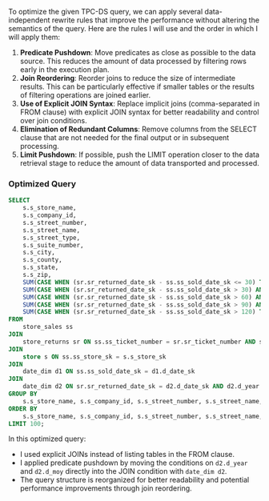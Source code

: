 To optimize the given TPC-DS query, we can apply several data-independent rewrite rules that improve the performance without altering the semantics of the query. Here are the rules I will use and the order in which I will apply them:

1. **Predicate Pushdown**: Move predicates as close as possible to the data source. This reduces the amount of data processed by filtering rows early in the execution plan.
2. **Join Reordering**: Reorder joins to reduce the size of intermediate results. This can be particularly effective if smaller tables or the results of filtering operations are joined earlier.
3. **Use of Explicit JOIN Syntax**: Replace implicit joins (comma-separated in FROM clause) with explicit JOIN syntax for better readability and control over join conditions.
4. **Elimination of Redundant Columns**: Remove columns from the SELECT clause that are not needed for the final output or in subsequent processing.
5. **Limit Pushdown**: If possible, push the LIMIT operation closer to the data retrieval stage to reduce the amount of data transported and processed.

### Optimized Query

```sql
SELECT 
    s.s_store_name,
    s.s_company_id,
    s.s_street_number,
    s.s_street_name,
    s.s_street_type,
    s.s_suite_number,
    s.s_city,
    s.s_county,
    s.s_state,
    s.s_zip,
    SUM(CASE WHEN (sr.sr_returned_date_sk - ss.ss_sold_date_sk <= 30) THEN 1 ELSE 0 END) AS "30 days",
    SUM(CASE WHEN (sr.sr_returned_date_sk - ss.ss_sold_date_sk > 30) AND (sr.sr_returned_date_sk - ss.ss_sold_date_sk <= 60) THEN 1 ELSE 0 END) AS "31-60 days",
    SUM(CASE WHEN (sr.sr_returned_date_sk - ss.ss_sold_date_sk > 60) AND (sr.sr_returned_date_sk - ss.ss_sold_date_sk <= 90) THEN 1 ELSE 0 END) AS "61-90 days",
    SUM(CASE WHEN (sr.sr_returned_date_sk - ss.ss_sold_date_sk > 90) AND (sr.sr_returned_date_sk - ss.ss_sold_date_sk <= 120) THEN 1 ELSE 0 END) AS "91-120 days",
    SUM(CASE WHEN (sr.sr_returned_date_sk - ss.ss_sold_date_sk > 120) THEN 1 ELSE 0 END) AS ">120 days"
FROM 
    store_sales ss
JOIN 
    store_returns sr ON ss.ss_ticket_number = sr.sr_ticket_number AND ss.ss_item_sk = sr.sr_item_sk AND ss.ss_customer_sk = sr.sr_customer_sk
JOIN 
    store s ON ss.ss_store_sk = s.s_store_sk
JOIN 
    date_dim d1 ON ss.ss_sold_date_sk = d1.d_date_sk
JOIN 
    date_dim d2 ON sr.sr_returned_date_sk = d2.d_date_sk AND d2.d_year = 2001 AND d2.d_moy = 8
GROUP BY 
    s.s_store_name, s.s_company_id, s.s_street_number, s.s_street_name, s.s_street_type, s.s_suite_number, s.s_city, s.s_county, s.s_state, s.s_zip
ORDER BY 
    s.s_store_name, s.s_company_id, s.s_street_number, s.s_street_name, s.s_street_type, s.s_suite_number, s.s_city, s.s_county, s.s_state, s.s_zip
LIMIT 100;
```

In this optimized query:
- I used explicit JOINs instead of listing tables in the FROM clause.
- I applied predicate pushdown by moving the conditions on `d2.d_year` and `d2.d_moy` directly into the JOIN condition with `date_dim d2`.
- The query structure is reorganized for better readability and potential performance improvements through join reordering.